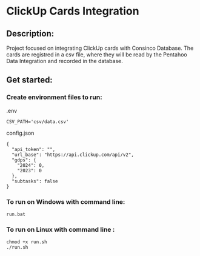 # ClickUp Cards Integration

## Description:

Project focused on integrating ClickUp cards with Consinco Database.
The cards are registred in a csv file, where they will be read by the Pentahoo Data 
Integration and recorded in the database.

## Get started:

### Create environment files to run:

.env

    CSV_PATH='csv/data.csv'

config.json

    {
      "api_token": "",
      "url_base": "https://api.clickup.com/api/v2",
      "gdps": {
        "2024": 0,
        "2023": 0
      },
      "subtasks": false
    }

### To run on Windows with command line:

    run.bat

### To run on Linux with command line :

    chmod +x run.sh
    ./run.sh
